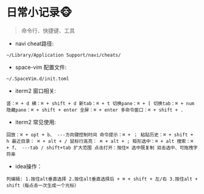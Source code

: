 # 日常小记录🐵

> 命令行、快捷键、工具

- navi cheat路径:

`~/Library/Application Support/navi/cheats/`

- space-vim 配置文件:

`~/.SpaceVim.d/init.toml`

- iterm2 窗口相关:

`竖：⌘ + d
    横：⌘ + shift + d
    新tab：⌘ + t
    切换pane：⌘ + [
    切换tab：⌘ + num
    隐藏pane：⌘ + shift + enter
    全屏：⌘ + enter
    多命令窗口：⌘ + shift + . `

- iterm2 常见使用:

`回放：⌘ + opt + b、 ---方向键控制时间
	命令提示：⌘ + ；
	粘贴历史：⌘ + shift + h
	最近目录： ⌘ + alt + /
	鼠标行高亮： ⌘ + alt + ;
	矩形选中：⌘ + alt
	搜索：⌘ + f、 ---tab / shift+tab 扩大范围
	点击打开：按住⌘
	选中既复制
	双击选中、可拖拽字符串`

- idea操作：

`列编辑:
		1.按住alt垂直选择
		2.按住alt垂直选择后 + ⌘ + shift + 左/右
		3.按住alt + shift（每点击一次生成一个光标）`